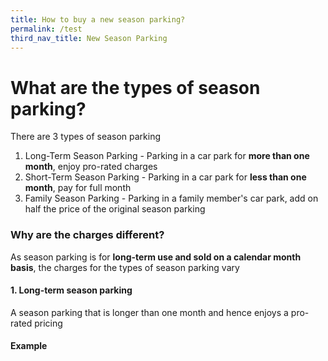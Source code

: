 ```yaml
---
title: How to buy a new season parking?
permalink: /test
third_nav_title: New Season Parking
---
```


# What are the types of season parking?
There are 3 types of season parking
1. Long-Term Season Parking - Parking in a car park for **more than one month**, enjoy pro-rated charges
2. Short-Term Season Parking - Parking in a car park for **less than one month**, pay for full month
3. Family Season Parking - Parking in a family member's car park, add on half the price of the original season parking

### Why are the charges different?
As season parking is for **long-term use and sold on a calendar month basis**, the charges for the types of season parking vary
#### 1. Long-term season parking 
A season parking that is longer than one month and hence enjoys a pro-rated pricing
#### Example 
